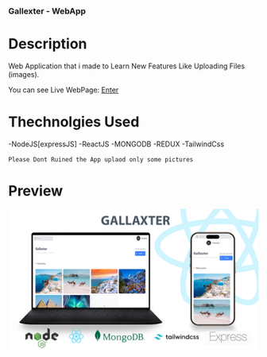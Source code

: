 ### Gallexter - WebApp
# Description
Web Application that i made to Learn New Features Like Uploading Files (images).

You can see Live WebPage: <a href="https://learning-path25.vercel.app/">Enter</a>

# Thechnolgies Used

-NodeJS[expressJS]
-ReactJS
-MONGODB
-REDUX
-TailwindCss

```
Please Dont Ruined the App uplaod only some pictures
```

# Preview

<img src="Gallexter.png" />
